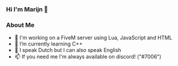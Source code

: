 ### Hi I'm Marijn 👋

### About Me

- 🐌 I'm working on a FiveM server using Lua, JavaScript and HTML
- 🌱 I’m currently learning C++
- 💬 I speak Dutch but I can also speak English
- 📫 If you need me I'm always available on discord! ("</NijramGamer>#7006")


